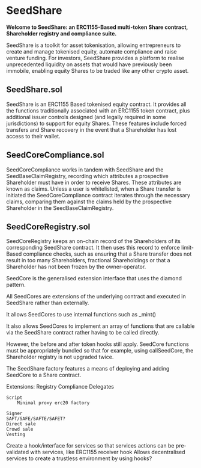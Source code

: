 # SeedShare

**Welcome to SeedShare: an ERC1155-Based multi-token Share contract, Shareholder registry and compliance suite.**

SeedShare is a toolkit for asset tokenisation, allowing entrepreneurs to create and manage tokenised equity, automate compliance and raise venture funding. For investors, SeedShare provides a platform to realise unprecedented liquidity on assets that would have previously been immobile, enabling equity Shares to be traded like any other crypto asset.

## SeedShare.sol

SeedShare is an ERC1155 Based tokenised equity contract. It provides all the functions traditionally associated with an ERC1155 token contract, plus additional issuer controls designed (and legally required in some jurisdictions) to support for equity Shares. These features include forced transfers and Share recovery in the event that a Shareholder has lost access to their wallet.

## SeedCoreCompliance.sol

SeedCoreCompliance works in tandem with SeedShare and the SeedBaseClaimRegistry, recording which attributes a prospective Shareholder must have in order to receive Shares. These attributes are known as claims. Unless a user is whitelisted, when a Share transfer is initiated the SeedCoreCompliance contract iterates through the necessary claims, comparing them against the claims held by the prospective Shareholder in the SeedBaseClaimRegistry. 

## SeedCoreRegistry.sol

SeedCoreRegistry keeps an on-chain record of the Shareholders of its corresponding SeedShare contract. It then uses this record to enforce limit-Based compliance checks, such as ensuring that a Share transfer does not result in too many Shareholders, fractional Shareholdings or  that a Shareholder has not been frozen by the owner-operator.



SeedCore is the generalised extension interface that uses the diamond pattern.

All SeedCores are extensions of the underlying contract and executed in SeedShare rather than externally.

It allows SeedCores to use internal functions such as _mint()

It also allows SeedCores to implement an array of functions that are callable via the SeedShare contract rather having to be called directly.

However, the before and after token hooks still apply. SeedCore functions must be appropriately bundled so that for example, using callSeedCore, the Shareholder registry is not upgraded twice.

The SeedShare factory features a means of deploying and adding SeedCore to a Share contract. 

Extensions:
	Registry
	Compliance 
	Delegates
	
	Script
		Minimal proxy erc20 factory

	Signer
	SAFT/SAFE/SAFTE/SAFET?
	Direct sale
	Crowd sale
	Vesting

Create a hook/interface for services so that services actions can be pre-validated with services, like ERC1155 receiver hook
Allows decentralised services to create a trustless environment by using hooks?